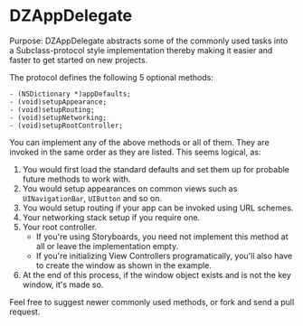 # DZAppDelegate

Purpose: DZAppDelegate abstracts some of the commonly used tasks into a Subclass-protocol style implementation thereby making it easier and faster to get started on new projects.

The protocol defines the following 5 optional methods:

    - (NSDictionary *)appDefaults;
    - (void)setupAppearance;
    - (void)setupRouting;
    - (void)setupNetworking;
    - (void)setupRootController;
    
You can implement any of the above methods or all of them. They are invoked in the same order as they are listed. This seems logical, as:
1. You would first load the standard defaults and set them up for probable future methods to work with.
2. You would setup appearances on common views such as `UINavigationBar`, `UIButton` and so on.
3. You would setup routing if your app can be invoked using URL schemes.
4. Your networking stack setup if you require one.
5. Your root controller. 
    - If you're using Storyboards, you need not implement this method at all or leave the implementation empty. 
    - If you're initializing View Controllers programatically, you'll also have to create the window as shown in the example. 
6. At the end of this process, if the window object exists and is not the key window, it's made so. 

Feel free to suggest newer commonly used methods, or fork and send a pull request.
